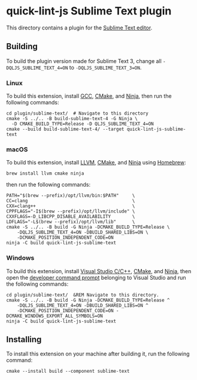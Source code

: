 # quick-lint-js Sublime Text plugin

This directory contains a plugin for the [Sublime Text editor].

## Building

To build the plugin version made for Sublime Text 3, change all
`-DQLJS_SUBLIME_TEXT_4=ON` to `-DQLJS_SUBLIME_TEXT_3=ON`.

### Linux

To build this extension, install [GCC], [CMake], and [Ninja], then run the
following commands:

```shell
cd plugin/sublime-text/  # Navigate to this directory
cmake -S ../.. -B build-sublime-text-4 -G Ninja \
  -D CMAKE_BUILD_TYPE=Release -D QLJS_SUBLIME_TEXT_4=ON
cmake --build build-sublime-text-4/ --target quick-lint-js-sublime-text
```

### macOS

To build this extension, install [LLVM], [CMake], and [Ninja] using [Homebrew]:

```shell
brew install llvm cmake ninja
```

then run the following commands:

```shell
PATH="$(brew --prefix)/opt/llvm/bin:$PATH"     \
CC=clang                                       \
CXX=clang++                                    \
CPPFLAGS="-I$(brew --prefix)/opt/llvm/include" \
CXXFLAGS=-D_LIBCPP_DISABLE_AVAILABILITY        \
LDFLAGS="-L$(brew --prefix)/opt/llvm/lib"      \
cmake -S ../.. -B build -G Ninja -DCMAKE_BUILD_TYPE=Release \
    -DQLJS_SUBLIME_TEXT_4=ON -DBUILD_SHARED_LIBS=ON \
    -DCMAKE_POSITION_INDEPENDENT_CODE=ON
ninja -C build quick-lint-js-sublime-text
```

### Windows

To build this extension, install [Visual Studio C/C++], [CMake], and [Ninja],
then open the [developer command prompt] belonging to Visual Studio and run the
following commands:

```batch
cd plugin/sublime-text/  &REM Navigate to this directory.
cmake -S ../.. -B build -G Ninja -DCMAKE_BUILD_TYPE=Release ^
    -DQLJS_SUBLIME_TEXT_4=ON -DBUILD_SHARED_LIBS=ON ^
    -DCMAKE_POSITION_INDEPENDENT_CODE=ON -DCMAKE_WINDOWS_EXPORT_ALL_SYMBOLS=ON
ninja -C build quick-lint-js-sublime-text
```

## Installing

To install this extension on your machine after building it, run the following
command:

```shell
cmake --install build --component sublime-text
```

[Sublime Text editor]: https://www.sublimetext.com/
[GCC]: https://gcc.gnu.org/
[LLVM]: https://llvm.org/
[Visual Studio C/C++]: https://visualstudio.microsoft.com/vs/features/cplusplus/
[CMake]: https://cmake.org/
[Ninja]: https://ninja-build.org/
[Homebrew]: https://brew.sh/
[developer command prompt]: https://docs.microsoft.com/en-us/cpp/build/building-on-the-command-line?view=msvc-160#developer_command_prompt_shortcuts

